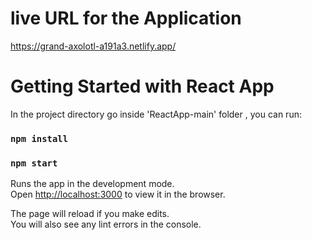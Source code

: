 # live URL for the Application
https://grand-axolotl-a191a3.netlify.app/

# Getting Started with React App

In the project directory go inside 'ReactApp-main' folder , you can run: 

### `npm install`

### `npm start`

Runs the app in the development mode.\
Open [http://localhost:3000](http://localhost:3000) to view it in the browser.

The page will reload if you make edits.\
You will also see any lint errors in the console.

